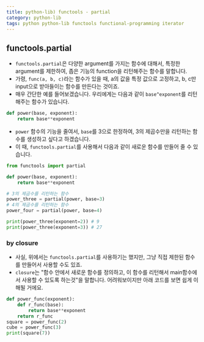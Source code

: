```yaml
---
title: python-lib) functools - partial
category: python-lib
tags: python python-lib functools functional-programming iterator
---
```


## functools.partial

- `functools.partial`은 다양한 argument를 가지는 함수에 대해서, 특정한 argument를 제한하여, 좁은 기능의 function을 리턴해주는 함수를 말합니다.
- 가령, `func(a, b, c)`라는 함수가 있을 때, a의 값을 특정 값으로 고정하고, b, c만 input으로 받아들이는 함수를 만든다는 것이죠.
- 매우 간단한 예를 들어보겠습니다. 우리에게는 다음과 같이 `base^exponent`를 리턴해주는 함수가 있습니다.

```python
def power(base, exponent):
    return base**exponent
```

- `power` 함수의 기능을 줄여서, `base`를 3으로 한정하여, 3의 제곱수만을 리턴하는 함수를 생성하고 싶다고 하겠습니다.
- 이 때, `functools.partial`를 사용해서 다음과 같이 새로운 함수를 만들어 줄 수 있습니다.

```python
from functools import partial

def power(base, exponent):
    return base**exponent

# 3의 제곱수를 리턴하는 함수
power_three = partial(power, base=3)
# 4의 제곱수를 리턴하는 함수
power_four = partial(power, base=4)

print(power_three(exponent=2)) # 9 
print(power_three(exponent=3)) # 27
```

### by closure

- 사실, 위에서는 `functools.partial`를 사용하기는 했지만, 그냥 직접 제한된 함수를 만들어서 사용할 수도 있죠.
- `closure`는 "함수 안에서 새로운 함수를 정의하고, 이 함수를 리턴해서 main함수에서 사용할 수 있도록 하는것"을 말합니다. 어려워보이지만 아래 코드를 보면 쉽게 이해될 거에요.

```python
def power_func(exponent):
    def r_func(base):
        return base**exponent
    return r_func
square = power_func(2)
cube = power_func(3)
print(square(7))
```
